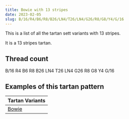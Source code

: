 ```yaml
---
title: Bowie with 13 stripes
date: 2023-02-05
slug: B/16/R4/B6/R8/B26/LN4/T26/LN4/G26/R8/G8/Y4/G/16
---
```

This is a list of all the tartan sett variants with 13 stripes.

It is a 13 stripes tartan.


## Thread count
B/16 R4 B6 R8 B26 LN4 T26 LN4 G26 R8 G8 Y4 G/16

## Examples of this tartan pattern

| Tartan Variants |
|---------------|
| [Bowie](/variants/b/16/r4/b6/r8/b26/ln4/t26/ln4/g26/r8/g8/y4/g/16-b304080-g008000-lne0e0e0-rc00000-t703000-yf0c000)||
